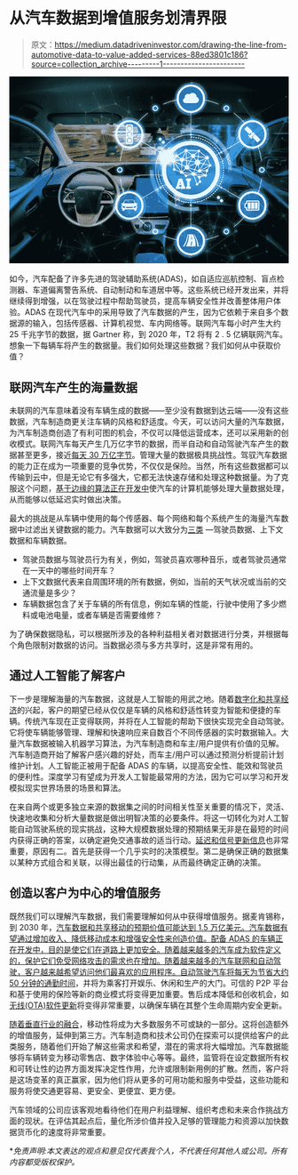 # 从汽车数据到增值服务划清界限

> 原文：<https://medium.datadriveninvestor.com/drawing-the-line-from-automotive-data-to-value-added-services-88ed3801c186?source=collection_archive---------1----------------------->

![](img/16fb706daf70dff13903fcf742779242.png)

如今，汽车配备了许多先进的驾驶辅助系统(ADAS)，如自适应巡航控制、盲点检测器、车道偏离警告系统、自动制动和车道居中等。这些系统已经开发出来，并将继续得到增强，以在驾驶过程中帮助驾驶员，提高车辆安全性并改善整体用户体验。ADAS 在现代汽车中的采用导致了汽车数据的产生，因为它依赖于来自多个数据源的输入，包括传感器、计算机视觉、车内网络等。联网汽车每小时产生大约 25 千兆字节的数据，据 Gartner 称，到 2020 年，T2 将有 2 . 5 亿辆联网汽车。想象一下每辆车将产生的数据量。我们如何处理这些数据？我们如何从中获取价值？

## 联网汽车产生的海量数据

未联网的汽车意味着没有车辆生成的数据——至少没有数据到达云端——没有这些数据，汽车制造商更关注车辆的风格和舒适度。今天，可以访问大量的汽车数据，为汽车制造商创造了有利可图的机会，不仅可以降低运营成本，还可以采用新的创收模式。联网汽车每天产生几万亿字节的数据，而半自动和自动驾驶汽车产生的数据甚至更多，接近[每天 30 万亿字节](https://movimentogroup.com/blog/is-data-our-new-voice/)。管理大量的数据极具挑战性。驾驭汽车数据的能力正在成为一项重要的竞争优势，不仅仅是保险。当然，所有这些数据都可以传输到云中，但是无论它有多强大，它都无法快速存储和处理这种数据量。为了克服这个问题，[基于边缘的算法正在开发中](https://www.aptiv.com/media/article/2018/01/12/let-s-connect-on-connected-services)使汽车的计算机能够处理大量数据处理，从而能够以低延迟实时做出决策。

最大的挑战是从车辆中使用的每个传感器、每个网络和每个系统产生的海量汽车数据中过滤出关键数据的能力。汽车数据可以大致分为[三类](https://ec.europa.eu/growth/tools-databases/dem/monitor/sites/default/files/DTM_The%20race%20for%20automotive%20data%20v1.pdf) —驾驶员数据、上下文数据和车辆数据。

*   驾驶员数据与驾驶员行为有关，例如，驾驶员喜欢哪种音乐，或者驾驶员通常在一天中的哪些时间开车？
*   上下文数据代表来自周围环境的所有数据，例如，当前的天气状况或当前的交通流量是多少？
*   车辆数据包含了关于车辆的所有信息，例如车辆的性能，行驶中使用了多少燃料或电池电量，或者车辆是否需要维修？

为了确保数据隐私，可以根据所涉及的各种利益相关者对数据进行分类，并根据每个角色限制对数据的访问。当数据必须与多方共享时，这是非常有用的。

## 通过人工智能了解客户

下一步是理解海量的汽车数据，这就是人工智能的用武之地。随着[数字化和共享经济](https://movimentogroup.com/blog/is-transformation-of-the-auto-industry-more-than-just-digitalization/)的兴起，客户的期望已经从仅仅是车辆的风格和舒适性转变为智能和便捷的车辆。传统汽车现在正变得联网，并将在人工智能的帮助下很快实现完全自动驾驶。它将使车辆能够管理、理解和快速响应来自数百个不同传感器的实时数据输入。大量汽车数据被输入机器学习算法，为汽车制造商和车主/用户提供有价值的见解。汽车制造商开始了解客户感兴趣的好处，而车主/用户可以通过预测分析提前计划维护计划。人工智能正被用于配备 ADAS 的车辆，以提高安全性、能效和驾驶员的便利性。深度学习有望成为开发人工智能最常用的方法，因为它可以学习和开发模拟现实世界场景的场景和算法。

在来自两个或更多独立来源的数据集之间的时间相关性至关重要的情况下，灵活、快速地收集和分析大量数据是做出明智决策的必要条件。将这一切转化为对人工智能自动驾驶系统的现实挑战，这种大规模数据处理的预期结果无非是在最短的时间内获得正确的答案，以确定避免交通事故的适当行动。[延迟和信号更新信息](http://www.electronicdesign.com/test-measurement/how-ai-will-help-pave-way-autonomous-driving)也非常重要，原因有二。首先是获得一个几乎实时的决策模型。第二是确保正确的数据集以某种方式组合和关联，以得出最佳的行动集，从而最终确定正确的决策。

## 创造以客户为中心的增值服务

既然我们可以理解汽车数据，我们需要理解如何从中获得增值服务。据麦肯锡称，到 2030 年，[汽车数据和共享移动的预期价值可能达到 1.5 万亿美元。汽车数据有望通过增加收入、降低移动成本和增强安全性来创造价值。配备 ADAS 的车辆正在开发中，目的是使它们在道路上更加安全。随着越来越多的汽车成为软件定义的，保护它们免受网络攻击的需求也在增加。随着越来越多的汽车联网和自动驾驶，客户越来越希望访问他们最喜欢的应用程序。自动驾驶汽车将每天为](https://www.the-digital-insurer.com/wp-content/uploads/2016/05/704-mckinsey_car_data_march_2016.pdf)[节省大约 50 分钟的通勤时间](https://www.the-digital-insurer.com/wp-content/uploads/2016/05/704-mckinsey_car_data_march_2016.pdf)，并将为乘客打开娱乐、休闲和生产的大门。可信的 P2P 平台和基于使用的保险等新的商业模式将变得更加重要。售后成本降低和创收机会，如[无线(OTA)软件更新](https://movimentogroup.com/products/)将变得非常重要，以确保车辆在其整个生命周期内安全更新。

[随着垂直行业的融合](https://movimentogroup.com/blog/on-demand-mobility-services-are-converging-industries/)，移动性将成为大多数服务不可或缺的一部分。这将创造额外的增值服务，延伸到第三方。汽车制造商和技术公司仍在探索可以提供给客户的此类服务，随着他们开始了解这些需求和希望，潜在的需求将大幅增加。汽车数据能够将车辆转变为移动零售店、数字体验中心等等。最终，监管将在设定数据所有权和可转让性的边界方面发挥决定性作用，允许或限制新用例的扩散。然而，客户将是这场变革的真正赢家，因为他们将从更多的可用功能和服务中受益，这些功能和服务将使交通更容易、更安全、更便宜、更方便。

汽车领域的公司应该客观地看待他们在用户利益理解、组织考虑和未来合作挑战方面的现状。在评估其起点后，量化所涉价值并投入足够的管理能力和资源以加快数据货币化的速度将非常重要。

**免责声明:本文表达的观点和意见仅代表我个人，不代表任何其他人或公司。所有内容都受版权保护。*
